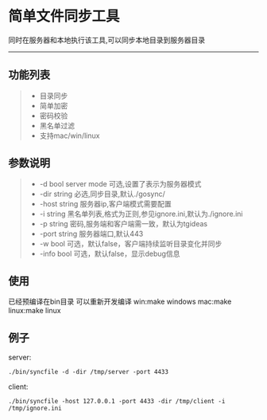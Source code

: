 # 简单文件同步工具

同时在服务器和本地执行该工具,可以同步本地目录到服务器目录

-----
## 功能列表

> * 目录同步
> * 简单加密
> * 密码校验
> * 黑名单过滤
> * 支持mac/win/linux

## 参数说明

> *   -d bool server mode 可选,设置了表示为服务器模式
> *   -dir string 必选,同步目录,默认./gosync/
> *   -host string 服务器ip,客户端模式需要配置
> *   -i string 黑名单列表,格式为正则,参见ignore.ini,默认为./ignore.ini
> *   -p string 密码,服务端和客户端需一致，默认为tgideas
> *   -port string 服务器端口,默认443
> *   -w bool 可选，默认false，客户端持续监听目录变化并同步
> *   -info bool 可选，默认false，显示debug信息


## 使用

已经预编译在bin目录
可以重新开发编译
win:make windows
mac:make
linux:make linux

## 例子

server:
```
./bin/syncfile -d -dir /tmp/server -port 4433
```


client:
```
./bin/syncfile -host 127.0.0.1 -port 4433 -dir /tmp/client -i /tmp/ignore.ini
```
